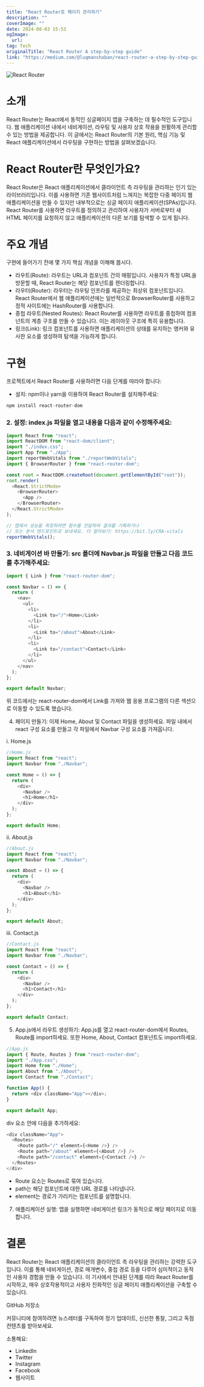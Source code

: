 ```yaml
---
title: "React Router로 페이지 관리하기"
description: ""
coverImage: ""
date: 2024-08-03 15:53
ogImage: 
  url: 
tag: Tech
originalTitle: "React Router A step-by-step guide"
link: "https://medium.com/@luqmanshaban/react-router-a-step-by-step-guide-4c5ec964d2e9"
---
```




![React Router](/assets/img/ReactRouterAstep-by-stepguide_0.png)

# 소개

React Router는 React에서 동적인 싱글페이지 앱을 구축하는 데 필수적인 도구입니다. 웹 애플리케이션 내에서 네비게이션, 라우팅 및 사용자 상호 작용을 원활하게 관리할 수 있는 방법을 제공합니다. 이 글에서는 React Router의 기본 원리, 핵심 기능 및 React 애플리케이션에서 라우팅을 구현하는 방법을 살펴보겠습니다.

# React Router란 무엇인가요?

<div class="content-ad"></div>

React Router은 React 애플리케이션에서 클라이언트 측 라우팅을 관리하는 인기 있는 라이브러리입니다. 이를 사용하면 기존 웹사이트처럼 느껴지는 복잡한 다중 페이지 웹 애플리케이션을 만들 수 있지만 내부적으로는 싱글 페이지 애플리케이션(SPAs)입니다. React Router를 사용하면 라우트를 정의하고 관리하여 사용자가 서버로부터 새 HTML 페이지를 요청하지 않고 애플리케이션의 다른 보기를 탐색할 수 있게 됩니다.

# 주요 개념

구현에 들어가기 전에 몇 가지 핵심 개념을 이해해 봅시다.

- 라우트(Route): 라우트는 URL과 컴포넌트 간의 매핑입니다. 사용자가 특정 URL을 방문할 때, React Router는 해당 컴포넌트를 렌더링합니다.
- 라우터(Router): 라우터는 라우팅 인프라를 제공하는 최상위 컴포넌트입니다. React Router에서 웹 애플리케이션에는 일반적으로 BrowserRouter를 사용하고 정적 사이트에는 HashRouter를 사용합니다.
- 중첩 라우트(Nested Routes): React Router를 사용하면 라우트를 중첩하여 컴포넌트의 계층 구조를 만들 수 있습니다. 이는 레이아웃 구조에 특히 유용합니다.
- 링크(Link): 링크 컴포넌트를 사용하면 애플리케이션의 상태를 유지하는 앵커와 유사한 요소를 생성하여 탐색을 가능하게 합니다.

<div class="content-ad"></div>

# 구현

프로젝트에서 React Router를 사용하려면 다음 단계를 따라야 합니다:

- 설치: npm이나 yarn을 이용하여 React Router를 설치해주세요:

```js
npm install react-router-dom
```

<div class="content-ad"></div>

### 2. 설정: index.js 파일을 열고 내용을 다음과 같이 수정해주세요:

```js
import React from "react";
import ReactDOM from "react-dom/client";
import "./index.css";
import App from "./App";
import reportWebVitals from "./reportWebVitals";
import { BrowserRouter } from "react-router-dom";

const root = ReactDOM.createRoot(document.getElementById("root"));
root.render(
  <React.StrictMode>
    <BrowserRouter>
      <App />
    </BrowserRouter>
  </React.StrictMode>
);

// 앱에서 성능을 측정하려면 함수를 전달하여 결과를 기록하거나
// 또는 분석 엔드포인트로 보내세요. 더 알아보기: https://bit.ly/CRA-vitals
reportWebVitals();
```

### 3. 네비게이션 바 만들기: src 폴더에 Navbar.js 파일을 만들고 다음 코드를 추가해주세요:

```js
import { Link } from "react-router-dom";

const Navbar = () => {
  return (
    <nav>
      <ul>
        <li>
          <Link to="/">Home</Link>
        </li>
        <li>
          <Link to="/about">About</Link>
        </li>
        <li>
          <Link to="/contact">Contact</Link>
        </li>
      </ul>
    </nav>
  );
};

export default Navbar;
```

<div class="content-ad"></div>

위 코드에서는 react-router-dom에서 Link를 가져와 웹 응용 프로그램의 다른 섹션으로 이동할 수 있도록 했습니다.

4. 페이지 만들기: 이제 Home, About 및 Contact 파일을 생성하세요. 파일 내에서 react 구성 요소를 만들고 각 파일에서 Navbar 구성 요소를 가져옵니다.

i. Home.js

```js
//Home.js
import React from "react";
import Navbar from "./Navbar";

const Home = () => {
  return (
    <div>
      <Navbar />
      <h1>Home</h1>
    </div>
  );
};

export default Home;
```

<div class="content-ad"></div>

ii. About.js

```js
//About.js
import React from "react";
import Navbar from "./Navbar";

const About = () => {
  return (
    <div>
      <Navbar />
      <h1>About</h1>
    </div>
  );
};

export default About;
```

iii. Contact.js

```js
//Contact.js
import React from "react";
import Navbar from "./Navbar";

const Contact = () => {
  return (
    <div>
      <Navbar />
      <h1>Contact</h1>
    </div>
  );
};

export default Contact;
```

<div class="content-ad"></div>

5. App.js에서 라우트 생성하기: App.js를 열고 react-router-dom에서 Routes, Route를 import하세요. 또한 Home, About, Contact 컴포넌트도 import하세요.

```js
//App.js
import { Route, Routes } from "react-router-dom";
import "./App.css";
import Home from "./Home";
import About from "./About";
import Contact from "./Contact";

function App() {
  return <div className="App"></div>;
}

export default App;
```

div 요소 안에 다음을 추가하세요:

```js
<div className="App">
  <Routes>
    <Route path="/" element={<Home />} />
    <Route path="/about" element={<About />} />
    <Route path="/contact" element={<Contact />} />
  </Routes>
</div>
```

<div class="content-ad"></div>

- Route 요소는 Routes로 묶여 있습니다.
- path는 해당 컴포넌트에 대한 URL 경로를 나타냅니다.
- element는 경로가 가리키는 컴포넌트를 설명합니다.

7. 애플리케이션 실행: 앱을 실행하면 네비게이션 링크가 동적으로 해당 페이지로 이동합니다.

# 결론

React Router는 React 애플리케이션의 클라이언트 측 라우팅을 관리하는 강력한 도구입니다. 이를 통해 네비게이션, 경로 매개변수, 중첩 경로 등을 다루어 심미적이고 동적인 사용자 경험을 만들 수 있습니다. 이 기사에서 안내된 단계를 따라 React Router를 시작하고, 매우 상호작용적이고 사용자 친화적인 싱글 페이지 애플리케이션을 구축할 수 있습니다.

<div class="content-ad"></div>

GitHub 저장소

커뮤니티에 참여하려면 뉴스레터를 구독하여 정기 업데이트, 신선한 통찰, 그리고 독점 컨텐츠를 받아보세요.

소통해요:

- LinkedIn
- Twitter
- Instagram
- Facebook
- 웹사이트
